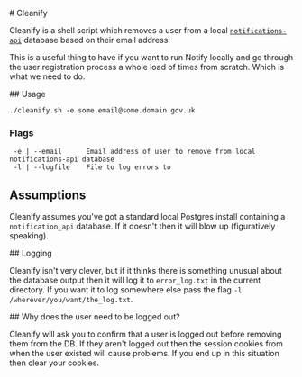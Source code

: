 # Cleanify

Cleanify is a shell script which removes a user from a local [`notifications-api`](https://github.com/alphagov/notifications-api) database based on their email address.

This is a useful thing to have if you want to run Notify locally and go through the user registration process a whole load of times from scratch. Which is what we need to do.

## Usage

```
./cleanify.sh -e some.email@some.domain.gov.uk
```

### Flags

```
 -e | --email      Email address of user to remove from local notifications-api database
 -l | --logfile    File to log errors to
```

## Assumptions

Cleanify assumes you've got a standard local Postgres install containing a `notification_api` database. If it doesn't then it will blow up (figuratively speaking).

## Logging

Cleanify isn't very clever, but if it thinks there is something unusual about the database output then it will log it to `error_log.txt` in the current directory. If you want it to log somewhere else pass the flag `-l /wherever/you/want/the_log.txt`.

## Why does the user need to be logged out?

Cleanify will ask you to confirm that a user is logged out before removing them from the DB. If they aren't logged out then the session cookies from when the user existed will cause problems. If you end up in this situation then clear your cookies.
